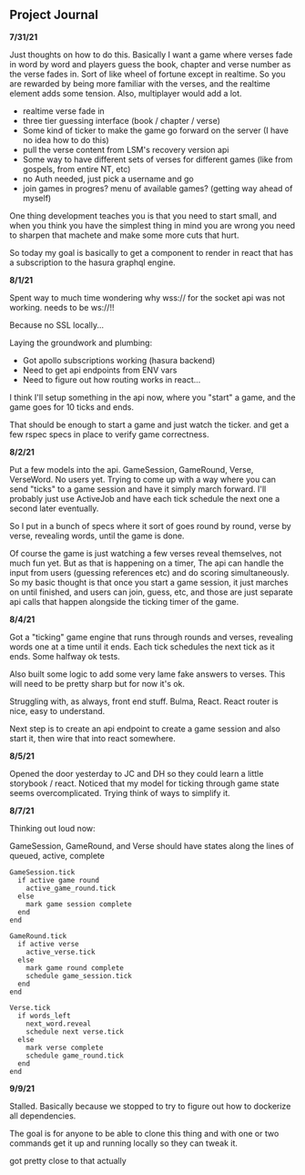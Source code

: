 ## Project Journal

**7/31/21**

Just thoughts on how to do this. Basically I want a game where verses fade in word by word and players guess the book, chapter and verse number as the verse fades in. Sort of like wheel of fortune except in realtime. So you are rewarded by being more familiar with the verses, and the realtime element adds some tension. Also, multiplayer would add a lot.

- realtime verse fade in
- three tier guessing interface (book / chapter / verse)
- Some kind of ticker to make the game go forward on the server (I have no idea how to do this)
- pull the verse content from LSM's recovery version api
- Some way to have different sets of verses for different games (like from gospels, from entire NT, etc)
- no Auth needed, just pick a username and go
- join games in progres? menu of available games? (getting way ahead of myself)

One thing development teaches you is that you need to start small, and when you think you have the simplest thing in mind
you are wrong you need to sharpen that machete and make some more cuts that hurt.

So today my goal is basically to get a component to render in react that has a subscription to the hasura graphql engine.

**8/1/21**

Spent way to much time wondering why wss:// for the socket api was not working. needs to be ws://!!

Because no SSL locally...

Laying the groundwork and plumbing:

- Got apollo subscriptions working (hasura backend)
- Need to get api endpoints from ENV vars
- Need to figure out how routing works in react...

I think I'll setup something in the api now, where you "start" a game, and the game goes for 10 ticks and ends.

That should be enough to start a game and just watch the ticker. and get a few rspec specs in place to verify
game correctness.

**8/2/21**

Put a few models into the api. GameSession, GameRound, Verse, VerseWord. No users yet. Trying to come
up with a way where you can send "ticks" to a game session and have it simply march forward. I'll probably
just use ActiveJob and have each tick schedule the next one a second later eventually.

So I put in a bunch of specs where it sort of goes round by round, verse by verse, revealing words, until the game is done.

Of course the game is just watching a few verses reveal themselves, not much fun yet. But as that is happening on a timer,
The api can handle the input from users (guessing references etc) and do scoring simultaneously. So my basic thought is that once you
start a game session, it just marches on until finished, and users can join, guess, etc, and those are just separate api calls
that happen alongside the ticking timer of the game.

**8/4/21**

Got a "ticking" game engine that runs through rounds and verses, revealing words one at a time until it ends.
Each tick schedules the next tick as it ends. Some halfway ok tests.

Also built some logic to add some very lame fake answers to verses. This will need to be pretty sharp but for now it's ok.

Struggling with, as always, front end stuff. Bulma, React. React router is nice, easy to understand.

Next step is to create an api endpoint to create a game session and also start it, then wire that into react somewhere.

**8/5/21**

Opened the door yesterday to JC and DH so they could learn a little storybook / react. Noticed that my model
for ticking through game state seems overcomplicated. Trying think of ways to simplify it.

**8/7/21**

Thinking out loud now:

GameSession, GameRound, and Verse should have states along the lines of queued, active, complete

```
GameSession.tick
  if active game round
    active_game_round.tick
  else
    mark game session complete
  end
end

GameRound.tick
  if active verse
    active_verse.tick
  else
    mark game round complete
    schedule game_session.tick
  end
end

Verse.tick
  if words_left
    next_word.reveal
    schedule next verse.tick
  else
    mark verse complete
    schedule game_round.tick
  end
end
```

**9/9/21**

Stalled.  Basically because we stopped to try to figure out how to dockerize all dependencies.

The goal is for anyone to be able to clone this thing and with one or two commands get it up and running locally so they can tweak it.

got pretty close to that actually


